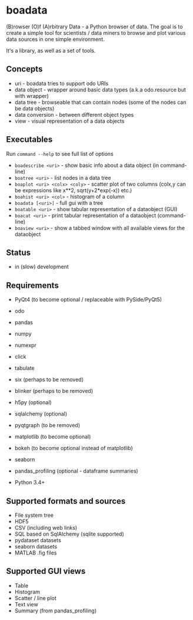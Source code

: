 boadata
=======

(B)rowser (O)f (A)rbitrary Data - a Python browser of data. 
The goal is to create a simple tool for scientists / data miners
to browse and plot various data sources in one simple environment.

It's a library, as well as a set of tools.

Concepts
--------
* uri - boadata tries to support odo URIs
* data object - wrapper around basic data types (a.k.a odo.resource but with wrapper)
* data tree - browseable that can contain nodes (some of the nodes can be data objects)
* data conversion - between different object types
* view - visual representation of a data objects

Executables
------------
Run `command --help` to see full list of options

* `boadescribe <uri>` - show basic info about a data object (in command-line)
* `boatree <uri>` - list nodes in a data tree
* `boaplot <uri> <colx> <coly>` - scatter plot of two columns (colx,y can be expressions like x**2, sqrt(y+2*exp(-x)) etc.)
* `boahist <uri> <col>` - histogram of a column
* `boadata [<uri>]` - full gui with a tree
* `boatable <uri>` - show tabular representation of a dataobject (GUI)
* `boacat <uri>` - print tabular representation of a dataobject (command-line)
* `boaview <uri>` - show a tabbed window with all available views for the dataobject

Status
------
* in (slow) development

Requirements
------------
* PyQt4 (to become optional / replaceable with PySide/PyQt5)
* odo
* pandas
* numpy
* numexpr
* click
* tabulate
* six (perhaps to be removed)
* blinker (perhaps to be removed)
* h5py (optional)
* sqlalchemy (optional)
* pyqtgraph (to be removed)
* matplotlib (to become optional)
* bokeh (to become optional instead of matplotlib)
* seaborn
* pandas_profiling (optional - dataframe summaries)

* Python 3.4+

Supported formats and sources
-----------------------------
* File system tree
* HDF5
* CSV (including web links)
* SQL based on SqlAlchemy (sqlite supported)
* pydataset datasets
* seaborn datasets
* MATLAB .fig files

Supported GUI views
-------------------
* Table
* Histogram
* Scatter / line plot
* Text view
* Summary (from pandas_profiling)

